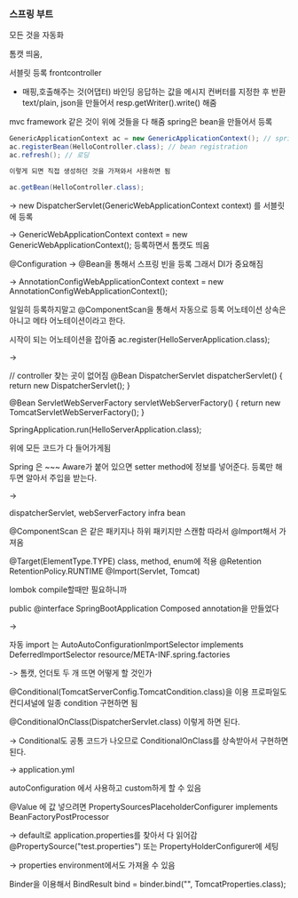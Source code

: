 ### 스프링 부트

모든 것을 자동화

톰캣 띄움, 

서블릿 등록 frontcontroller
- 매핑,호출해주는 것(어댑터) 바인딩
응답하는 값을 메시지 컨버터를 지정한 후 반환 text/plain,
json을 만들어서 resp.getWriter().write() 해줌

mvc framework 같은 것이 위에 것들을 다 해줌
spring은 bean을 만들어서 등록

```java
GenericApplicationContext ac = new GenericApplicationContext(); // spring (ioc/di) container
ac.registerBean(HelloController.class); // bean registration
ac.refresh(); // 로딩

이렇게 되면 직접 생성하던 것을 가져와서 사용하면 됨

ac.getBean(HelloController.class);
```

->
new DispatcherServlet(GenericWebApplicationContext context)
를 서블릿에 등록

->
GenericWebApplicationContext context = new GenericWebApplicationContext();
등록하면서 톰캣도 띄움

@Configuration -> @Bean을 통해서 스프링 빈을 등록
그래서 DI가 중요해짐

->
AnnotationConfigWebApplicationContext context = new AnnotationConfigWebApplicationContext();

일일히 등록하지말고 @ComponentScan을 통해서 자동으로 등록
어노테이션 상속은 아니고 메타 어노테이션이라고 한다.

시작이 되는 어노테이션을 잡아줌
ac.register(HelloServerApplication.class);

->

// controller 찾는 곳이 없어짐
@Bean
DispatcherServlet dispatcherServlet() {
    return new DispatcherServlet();
}

@Bean
ServletWebServerFactory servletWebServerFactory() {
    return new TomcatServletWebServerFactory();
}

SpringApplication.run(HelloServerApplication.class);

위에 모든 코드가 다 들어가게됨

Spring 은 ~~~ Aware가 붙어 있으면 setter method에 정보를 넣어준다.
등록만 해두면 알아서 주입을 받는다.

->

dispatcherServlet, webServerFactory
infra bean  

@ComponentScan 은 같은 패키지나 하위 패키지만 스캔함
따라서 @Import해서 가져옴

@Target(ElementType.TYPE) class, method, enum에 적용
@Retention  RetentionPolicy.RUNTIME
@Import(Servlet, Tomcat)

lombok compile할때만 필요하니까

public @interface SpringBootApplication Composed annotation을 만들었다

->

자동 import 는 AutoAutoConfigurationImportSelector implements DeferredImportSelector
resource/META-INF.spring.factories

->
톰캣, 언더토 두 개 뜨면 어떻게 할 것인가

@Conditional(TomcatServerConfig.TomcatCondition.class)을 이용 프로파일도 컨디셔널에 일종
condition 구현하면 됨

@ConditionalOnClass(DispatcherServlet.class) 이렇게 하면 된다.

-> Conditional도 공통 코드가 나오므로 ConditionalOnClass를 상속받아서 구현하면 된다.

->
application.yml

autoConfiguration 에서 사용하고 custom하게 할 수 있음

@Value 에 값 넣으려면
PropertySourcesPlaceholderConfigurer implements BeanFactoryPostProcessor

->
default로 application.properties를 찾아서 다 읽어감
@PropertySource("test.properties") 또는 PropertyHolderConfigurer에 세팅

->
properties environment에서도 가져올 수 있음

Binder을 이용해서
BindResult<TomcatProperties> bind = binder.bind("", TomcatProperties.class);

